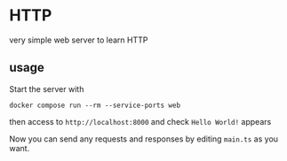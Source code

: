 # HTTP

very simple web server to learn HTTP

## usage

Start the server with

```
docker compose run --rm --service-ports web
```

then access to `http://localhost:8000` and check `Hello World!` appears

Now you can send any requests and responses by editing `main.ts` as you want.
